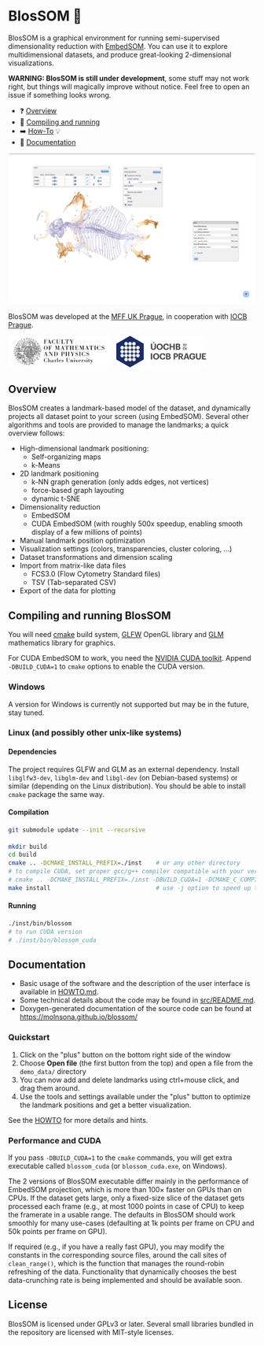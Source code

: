
# BlosSOM :blossom:

BlosSOM is a graphical environment for running semi-supervised dimensionality
reduction with [EmbedSOM](https://github.com/exaexa/EmbedSOM). You can use it
to explore multidimensional datasets, and produce great-looking 2-dimensional
visualizations.

**WARNING: BlosSOM is still under development**, some stuff may not work right,
but things will magically improve without notice.  Feel free to open an issue
if something looks wrong.

- :question: [Overview](#overview)
- :wrench: [Compiling and running](#compiling-and-running-blossom)
- :arrow_right: [How-To](HOWTO.md) :bulb:
- :blue_book: [Documentation](#documentation)

![screenshot](media/screenshot.png)

BlosSOM was developed at the [MFF UK Prague](https://www.mff.cuni.cz/en), in cooperation with [IOCB Prague](https://www.uochb.cz/).

<img src="media/mff-black-full.svg" alt="MFF logo" height="64px"> 
<img src="media/uochb.svg" alt="IOCB logo" height="64px"> 

## Overview

BlosSOM creates a landmark-based model of the dataset, and dynamically projects
all dataset point to your screen (using EmbedSOM). Several other algorithms and
tools are provided to manage the landmarks; a quick overview follows:

- High-dimensional landmark positioning:
    - Self-organizing maps
    - k-Means
- 2D landmark positioning
    - k-NN graph generation (only adds edges, not vertices)
    - force-based graph layouting
    - dynamic t-SNE
- Dimensionality reduction
    - EmbedSOM
    - CUDA EmbedSOM (with roughly 500x speedup, enabling smooth display of a few millions of points)
- Manual landmark position optimization
- Visualization settings (colors, transparencies, cluster coloring, ...)
- Dataset transformations and dimension scaling
- Import from matrix-like data files
  - FCS3.0 (Flow Cytometry Standard files)
  - TSV (Tab-separated CSV)
- Export of the data for plotting

## Compiling and running BlosSOM

You will need [cmake](https://cmake.org/) build system, [GLFW](https://www.glfw.org/) OpenGL library and [GLM](https://www.opengl.org/sdk/libs/GLM/) mathematics library for graphics.

For CUDA EmbedSOM to work, you need the [NVIDIA CUDA toolkit](https://developer.nvidia.com/cuda-zone).
Append `-DBUILD_CUDA=1` to `cmake` options to enable the CUDA version.

### Windows

A version for Windows is currently not supported but may be in the future,
stay tuned.

### Linux (and possibly other unix-like systems)

#### Dependencies
The project requires GLFW and GLM as an external dependency. Install `libglfw3-dev`, `libglm-dev` and `libgl-dev` (on
Debian-based systems) or similar
(depending on the Linux distribution). You should be able to install `cmake`
package the same way.

#### Compilation
```sh
git submodule update --init --recursive

mkdir build
cd build
cmake .. -DCMAKE_INSTALL_PREFIX=./inst    # or any other directory
# to compile CUDA, set proper gcc/g++ compiler compatible with your version of CUDA/nvcc
# cmake .. -DCMAKE_INSTALL_PREFIX=./inst -DBUILD_CUDA=1 -DCMAKE_C_COMPILER=/usr/bin/gcc-10 -DCMAKE_CXX_COMPILER=/usr/bin/g++-10
make install                              # use -j option to speed up the build
```

#### Running
```sh
./inst/bin/blossom
# to run CUDA version
# ./inst/bin/blossom_cuda
```

## Documentation

- Basic usage of the software and the description of the user interface is available in [HOWTO.md](./HOWTO.md).
- Some technical details about the code may be found in [src/README.md](./src/README.md).
- Doxygen-generated documentation of the source code can be found at https://molnsona.github.io/blossom/

### Quickstart
1. Click on the "plus" button on the bottom right side of the window
2. Choose **Open file** (the first button from the top) and open a file from the `demo_data/` directory
3. You can now add and delete landmarks using ctrl+mouse click, and drag them around.
4. Use the tools and settings available under the "plus" button to optimize the landmark positions and get a better visualization.

See the [HOWTO](./HOWTO.md) for more details and hints.

### Performance and CUDA

If you pass `-DBUILD_CUDA=1` to the `cmake` commands, you will get extra
executable called `blossom_cuda` (or `blossom_cuda.exe`, on Windows).

The 2 versions of BlosSOM executable differ mainly in the performance of
EmbedSOM projection, which is more than 100× faster on GPUs than on CPUs. If
the dataset gets large, only a fixed-size slice of the dataset gets processed
each frame (e.g., at most 1000 points in case of CPU) to keep the framerate in
a usable range. The defaults in BlosSOM should work smoothly for many use-cases
(defaulting at 1k points per frame on CPU and 50k points per frame on GPU).

If required (e.g., if you have a really fast GPU), you may modify the constants
in the corresponding source files, around the call sites of `clean_range()`,
which is the function that manages the round-robin refreshing of the data.
Functionality that dynamically chooses the best data-crunching rate is being
implemented and should be available soon.

## License

BlosSOM is licensed under GPLv3 or later.
Several small libraries bundled in the repository are licensed with MIT-style licenses.
